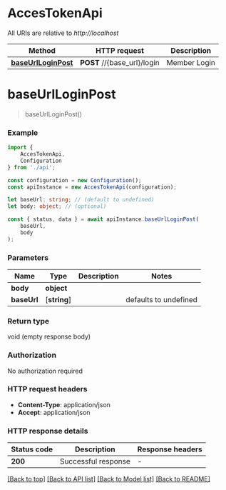 # AccesTokenApi

All URIs are relative to *http://localhost*

|Method | HTTP request | Description|
|------------- | ------------- | -------------|
|[**baseUrlLoginPost**](#baseurlloginpost) | **POST** //{base_url}/login | Member Login|

# **baseUrlLoginPost**
> baseUrlLoginPost()


### Example

```typescript
import {
    AccesTokenApi,
    Configuration
} from './api';

const configuration = new Configuration();
const apiInstance = new AccesTokenApi(configuration);

let baseUrl: string; // (default to undefined)
let body: object; // (optional)

const { status, data } = await apiInstance.baseUrlLoginPost(
    baseUrl,
    body
);
```

### Parameters

|Name | Type | Description  | Notes|
|------------- | ------------- | ------------- | -------------|
| **body** | **object**|  | |
| **baseUrl** | [**string**] |  | defaults to undefined|


### Return type

void (empty response body)

### Authorization

No authorization required

### HTTP request headers

 - **Content-Type**: application/json
 - **Accept**: application/json


### HTTP response details
| Status code | Description | Response headers |
|-------------|-------------|------------------|
|**200** | Successful response |  -  |

[[Back to top]](#) [[Back to API list]](../README.md#documentation-for-api-endpoints) [[Back to Model list]](../README.md#documentation-for-models) [[Back to README]](../README.md)

